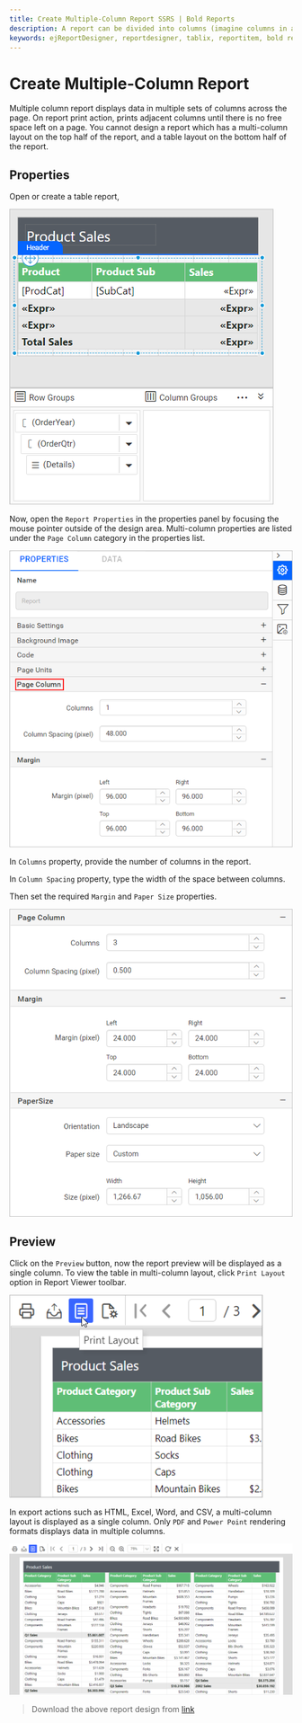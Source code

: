 ```yaml
---
title: Create Multiple-Column Report SSRS | Bold Reports
description: A report can be divided into columns (imagine columns in a newspaper), that are treated as logical pages rendered on the same physical page.  The detail section is printed once for every row in the data source similarly to a repeater and this happens vertically.
keywords: ejReportDesigner, reportdesigner, tablix, reportitem, bold reports, documentation, help, ej, user guide, demo, samples, bold reports, bold reporting, multi-column, column-spacing
---
```


# Create Multiple-Column Report

Multiple column report displays data in multiple sets of columns across the page. On report print action, prints adjacent columns until there is no free space left on a page. You cannot design a report which has a multi-column layout on the top half of the report, and a table layout on the bottom half of the report.

## Properties

Open or create a table report,

![Grouping Aggregate](/static/assets/on-premise/images/report-designer/compose-report/multi-column/report-design.png '#width=300px')

Now, open the `Report Properties` in the properties panel by focusing the mouse pointer outside of the design area. Multi-column properties are listed under the `Page Column` category in the properties list.

![Page column properties](/static/assets/on-premise/images/report-designer/compose-report/multi-column/multi-column-properties.png '#width=300px')

In `Columns` property, provide the number of columns in the report.

In `Column Spacing` property, type the width of the space between columns.

Then set the required `Margin` and `Paper Size` properties.

![Set page column properties](/static/assets/on-premise/images/report-designer/compose-report/multi-column/set-properties.png '#width=300px')

## Preview

Click on the `Preview` button, now the report preview will be displayed as a single column. To view the table in multi-column layout, click `Print Layout` option in Report Viewer toolbar.

![Print Layout](/static/assets/on-premise/images/report-designer/compose-report/multi-column/print-layout.png '#width=250px')

In export actions such as HTML, Excel, Word, and CSV, a multi-column layout is displayed as a single column. Only `PDF` and `Power Point` rendering formats displays data in multiple columns.

![Multi column report](/static/assets/on-premise/images/report-designer/compose-report/multi-column/multi-column-report.png)

> Download the above report design from [link](https://github.com/boldreports/resources/tree/master/docs/report-designer/compose-report/create-multiple-column-report-ssrs.rdl)